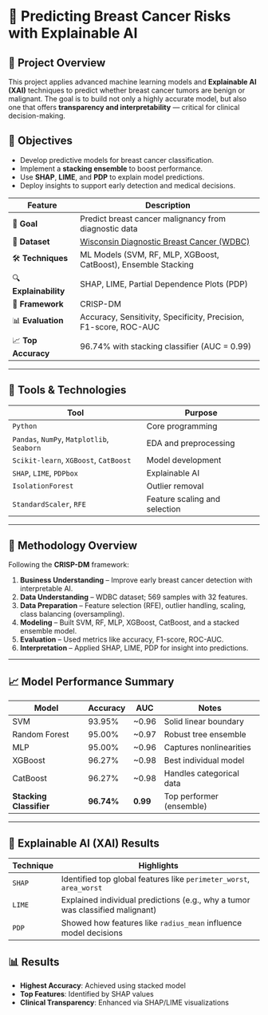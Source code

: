 # 🧠 Predicting Breast Cancer Risks with Explainable AI

## 📌 Project Overview

This project applies advanced machine learning models and **Explainable AI (XAI)** techniques to predict whether breast cancer tumors are benign or malignant. The goal is to build not only a highly accurate model, but also one that offers **transparency and interpretability** — critical for clinical decision-making.

## 🎯 Objectives

- Develop predictive models for breast cancer classification.
- Implement a **stacking ensemble** to boost performance.
- Use **SHAP**, **LIME**, and **PDP** to explain model predictions.
- Deploy insights to support early detection and medical decisions.


| Feature | Description |
|--------|-------------|
| 🎯 **Goal** | Predict breast cancer malignancy from diagnostic data |
| 🧪 **Dataset** | [Wisconsin Diagnostic Breast Cancer (WDBC)](https://archive.ics.uci.edu/ml/datasets/Breast+Cancer+Wisconsin+%28Diagnostic%29) |
| 🛠 **Techniques** | ML Models (SVM, RF, MLP, XGBoost, CatBoost), Ensemble Stacking |
| 🔍 **Explainability** | SHAP, LIME, Partial Dependence Plots (PDP) |
| 🧠 **Framework** | CRISP-DM |
| 📊 **Evaluation** | Accuracy, Sensitivity, Specificity, Precision, F1-score, ROC-AUC |
| 📈 **Top Accuracy** | 96.74% with stacking classifier (AUC = 0.99) |
---


## 🔧 Tools & Technologies

| Tool | Purpose |
|------|---------|
| `Python` | Core programming |
| `Pandas`, `NumPy`, `Matplotlib`, `Seaborn` | EDA and preprocessing |
| `Scikit-learn`, `XGBoost`, `CatBoost` | Model development |
| `SHAP`, `LIME`, `PDPbox` | Explainable AI |
| `IsolationForest` | Outlier removal |
| `StandardScaler`, `RFE` | Feature scaling and selection |


---

## 🔬 Methodology Overview

Following the **CRISP-DM** framework:

1. **Business Understanding** – Improve early breast cancer detection with interpretable AI.
2. **Data Understanding** – WDBC dataset; 569 samples with 32 features.
3. **Data Preparation** – Feature selection (RFE), outlier handling, scaling, class balancing (oversampling).
4. **Modeling** – Built SVM, RF, MLP, XGBoost, CatBoost, and a stacked ensemble model.
5. **Evaluation** – Used metrics like accuracy, F1-score, ROC-AUC.
6. **Interpretation** – Applied SHAP, LIME, PDP for insight into predictions.

---

## 📈 Model Performance Summary

| Model | Accuracy | AUC | Notes |
|-------|----------|-----|-------|
| SVM | 93.95% | ~0.96 | Solid linear boundary |
| Random Forest | 95.00% | ~0.97 | Robust tree ensemble |
| MLP | 95.00% | ~0.96 | Captures nonlinearities |
| XGBoost | 96.27% | ~0.98 | Best individual model |
| CatBoost | 96.27% | ~0.98 | Handles categorical data |
| **Stacking Classifier** | **96.74%** | **0.99** | Top performer (ensemble) |

---

## 🧠 Explainable AI (XAI) Results

| Technique | Highlights |
|----------|------------|
| `SHAP` | Identified top global features like `perimeter_worst`, `area_worst` |
| `LIME` | Explained individual predictions (e.g., why a tumor was classified malignant) |
| `PDP` | Showed how features like `radius_mean` influence model decisions |


## 📊 Results

- **Highest Accuracy**: Achieved using stacked model
- **Top Features**: Identified by SHAP values
- **Clinical Transparency**: Enhanced via SHAP/LIME visualizations
